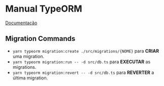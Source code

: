 # Manual TypeORM

[Documentação](https://typeorm.io/)

## Migration Commands

* `yarn typeorm migration:create ./src/migrations/{NOME}` para **CRIAR** uma migration.
* `yarn typeorm migration:run -- -d src/db.ts` para **EXECUTAR** as migrations.
* `yarn typeorm migration:revert -- -d src/db.ts` para **REVERTER** a última migration.
